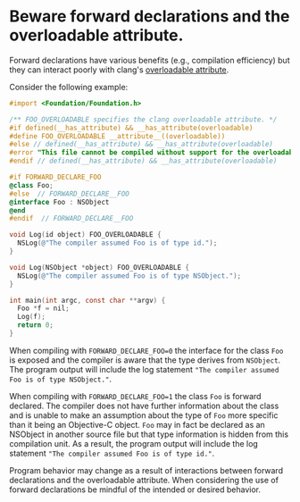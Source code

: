 # Beware forward declarations and the overloadable attribute.

Forward declarations have various benefits (e.g., compilation efficiency) but
they can interact poorly with clang's
[overloadable attribute](https://clang.llvm.org/docs/AttributeReference.html#overloadable).

Consider the following example:

```Objective-C
#import <Foundation/Foundation.h>

/** FOO_OVERLOADABLE specifies the clang overloadable attribute. */
#if defined(__has_attribute) && __has_attribute(overloadable)
#define FOO_OVERLOADABLE __attribute__((overloadable))
#else // defined(__has_attribute) && __has_attribute(overloadable)
#error "This file cannot be compiled without support for the overloadable attribute."
#endif // defined(__has_attribute) && __has_attribute(overloadable)

#if FORWARD_DECLARE_FOO
@class Foo;
#else  // FORWARD_DECLARE__FOO
@interface Foo : NSObject
@end
#endif  // FORWARD_DECLARE__FOO

void Log(id object) FOO_OVERLOADABLE {
  NSLog(@"The compiler assumed Foo is of type id.");
}

void Log(NSObject *object) FOO_OVERLOADABLE {
  NSLog(@"The compiler assumed Foo is of type NSObject.");
}

int main(int argc, const char **argv) {
  Foo *f = nil;
  Log(f);
  return 0;
}

```

When compiling with `FORWARD_DECLARE_FOO=0` the interface for the class `Foo` is exposed
and the compiler is aware that the type derives from `NSObject`. The program
output will include the log statement `"The compiler assumed Foo is of type NSObject."`.

When compiling with `FORWARD_DECLARE_FOO=1` the class `Foo` is forward declared.
The compiler does not have further information about the class and is unable to make an
assumption about the type of `Foo` more specific than it being an Objective-C object.
`Foo` may in fact be declared as an NSObject in another source file but that type
information is hidden from this compilation unit. As a result, the program output will
include the log statement `"The compiler assumed Foo is of type id."`.

Program behavior may change as a result of interactions between forward declarations
and the overloadable attribute. When considering the use of forward declarations be
mindful of the intended or desired behavior.
